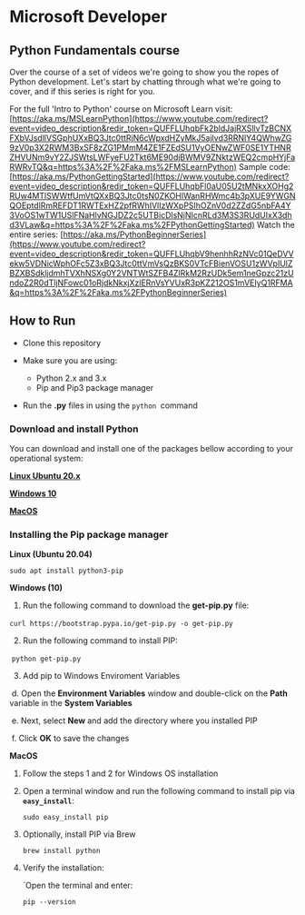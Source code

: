 # Microsoft Developer

## Python Fundamentals course



Over the course of a set of videos we're going to show you the ropes of Python development. Let's start by chatting through what we're going to cover, and if this series is right for you. 

For the full 'Intro to Python' course on Microsoft Learn visit: [https://aka.ms/MSLearnPython](https://www.youtube.com/redirect?event=video_description&redir_token=QUFFLUhqbFk2bldJajRXSllvTzBCNXFXbVJsdllVSGphUXxBQ3Jtc0ttRjN6cWpxdHZyMkJ5ajlvd3RRNlY4QWhwZG9zV0p3X2RWM3BxSF8zZG1PMmM4ZE1FZEdSU1VyOENwZWF0SE1YTHNRZHVUNm9vY2ZJSWtsLWFyeFU2Tkt6ME90djBWMV9ZNktzWEQ2cmpHYjFaRWRvTQ&q=https%3A%2F%2Faka.ms%2FMSLearnPython) Sample code: [https://aka.ms/PythonGettingStarted](https://www.youtube.com/redirect?event=video_description&redir_token=QUFFLUhqbFl0aU05U2tMNkxXOHg2RUw4MTlSWWtfUmVtQXxBQ3Jtc0tsN0ZKOHlWanRHWmc4b3pXUE9YWGNQOEptdlRmREFDT1RWTExHZ2pfRWhIVlIzWXpPSlhOZnV0d2ZZdG5nbFA4Y3VoOS1wTW1USlFNaHlvNGJDZ2c5UTBicDlsNjNIcnRLd3M3S3RUdUIxX3dhd3VLaw&q=https%3A%2F%2Faka.ms%2FPythonGettingStarted) Watch the entire series: [https://aka.ms/PythonBeginnerSeries](https://www.youtube.com/redirect?event=video_description&redir_token=QUFFLUhqbV9henhhRzNVc01QeDVVekw5VDNicWphOFc5Z3xBQ3Jtc0ttVmVsQzBKS0VTcFBienVOSU1zWVpIUlZBZXBSdkljdmhTVXhNSXg0Y2VNTWtSZFB4ZlRkM2RzUDk5em1neGpzc21zUndoZ2R0dTljNFowc01oRjdkNkxjXzlERnVsYVUxR3pKZ212OS1mVEIyQ1RFMA&q=https%3A%2F%2Faka.ms%2FPythonBeginnerSeries)



## How to Run

- Clone this repository

- Make sure you are using:

  - Python 2.x and 3.x
  - Pip and Pip3 package manager

- Run the **.py** files in using the `python `command

  

### Download and install Python

You can download and install one of the packages bellow according to your operational system:

[**Linux Ubuntu 20.x**](https://www.python.org/downloads/source/)

[**Windows 10**](https://www.python.org/downloads/windows/)

**[MacOS](https://www.python.org/downloads/macos/)**



### Installing the Pip package manager

**Linux (Ubuntu 20.04)**

```
sudo apt install python3-pip

```

**Windows (10)**



1. Run the following command to download the **get-pip.py** file:

​	`curl https://bootstrap.pypa.io/get-pip.py -o get-pip.py`



2.  Run the following command to install PIP:

​	`python get-pip.py`



3. Add pip to Windows Enviroment Variables

​		d. Open the **Environment Variables** window and double-click on the **Path** variable in the **System Variables**

​		e. Next, select **New** and add the directory where you installed PIP

​		f. Click **OK** to save the changes



**MacOS**

1. Follow the steps 1 and 2 for Windows OS installation

2. Open a terminal window and run the following command to install pip via **`easy_install`**:

   ```
   sudo easy_install pip
   ```

3. Optionally, install PIP via Brew

   `brew install python`

4. Verify the installation:

   `Open the terminal and enter:

   ```
   pip --version
   ```